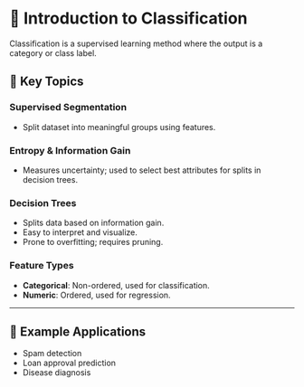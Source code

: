 
# 📘 Introduction to Classification

Classification is a supervised learning method where the output is a category or class label.

## 📌 Key Topics

### Supervised Segmentation
- Split dataset into meaningful groups using features.

### Entropy & Information Gain
- Measures uncertainty; used to select best attributes for splits in decision trees.

### Decision Trees
- Splits data based on information gain.
- Easy to interpret and visualize.
- Prone to overfitting; requires pruning.

### Feature Types
- **Categorical**: Non-ordered, used for classification.
- **Numeric**: Ordered, used for regression.

---

## 🧠 Example Applications
- Spam detection
- Loan approval prediction
- Disease diagnosis
